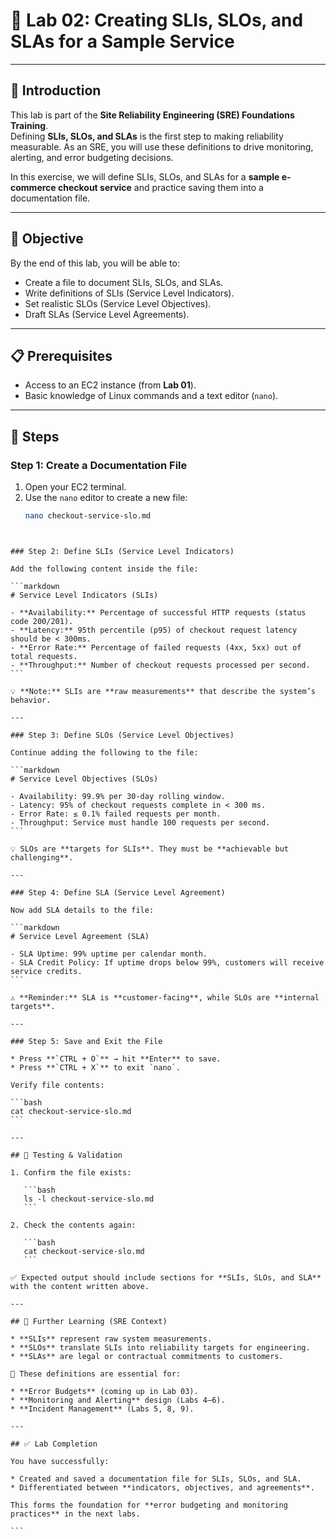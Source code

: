 
# 🧪 Lab 02: Creating SLIs, SLOs, and SLAs for a Sample Service  

---

## 📘 Introduction  
This lab is part of the **Site Reliability Engineering (SRE) Foundations Training**.  
Defining **SLIs, SLOs, and SLAs** is the first step to making reliability measurable. As an SRE, you will use these definitions to drive monitoring, alerting, and error budgeting decisions.  

In this exercise, we will define SLIs, SLOs, and SLAs for a **sample e-commerce checkout service** and practice saving them into a documentation file.  

---

## 🎯 Objective  
By the end of this lab, you will be able to:  
- Create a file to document SLIs, SLOs, and SLAs.  
- Write definitions of SLIs (Service Level Indicators).  
- Set realistic SLOs (Service Level Objectives).  
- Draft SLAs (Service Level Agreements).  

---

## 📋 Prerequisites  
- Access to an EC2 instance (from **Lab 01**).  
- Basic knowledge of Linux commands and a text editor (`nano`).  

---

## 🔨 Steps  

### Step 1: Create a Documentation File  
1. Open your EC2 terminal.  
2. Use the `nano` editor to create a new file:  
   ```bash
   nano checkout-service-slo.md
````


### Step 2: Define SLIs (Service Level Indicators)

Add the following content inside the file:

```markdown
# Service Level Indicators (SLIs)

- **Availability:** Percentage of successful HTTP requests (status code 200/201).
- **Latency:** 95th percentile (p95) of checkout request latency should be < 300ms.
- **Error Rate:** Percentage of failed requests (4xx, 5xx) out of total requests.
- **Throughput:** Number of checkout requests processed per second.
```

💡 **Note:** SLIs are **raw measurements** that describe the system’s behavior.

---

### Step 3: Define SLOs (Service Level Objectives)

Continue adding the following to the file:

```markdown
# Service Level Objectives (SLOs)

- Availability: 99.9% per 30-day rolling window.
- Latency: 95% of checkout requests complete in < 300 ms.
- Error Rate: ≤ 0.1% failed requests per month.
- Throughput: Service must handle 100 requests per second.
```

💡 SLOs are **targets for SLIs**. They must be **achievable but challenging**.

---

### Step 4: Define SLA (Service Level Agreement)

Now add SLA details to the file:

```markdown
# Service Level Agreement (SLA)

- SLA Uptime: 99% uptime per calendar month.
- SLA Credit Policy: If uptime drops below 99%, customers will receive service credits.
```

⚠️ **Reminder:** SLA is **customer-facing**, while SLOs are **internal targets**.

---

### Step 5: Save and Exit the File

* Press **`CTRL + O`** → hit **Enter** to save.
* Press **`CTRL + X`** to exit `nano`.

Verify file contents:

```bash
cat checkout-service-slo.md
```

---

## 🧾 Testing & Validation

1. Confirm the file exists:

   ```bash
   ls -l checkout-service-slo.md
   ```

2. Check the contents again:

   ```bash
   cat checkout-service-slo.md
   ```

✅ Expected output should include sections for **SLIs, SLOs, and SLA** with the content written above.

---

## 📌 Further Learning (SRE Context)

* **SLIs** represent raw system measurements.
* **SLOs** translate SLIs into reliability targets for engineering.
* **SLAs** are legal or contractual commitments to customers.

🔑 These definitions are essential for:

* **Error Budgets** (coming up in Lab 03).
* **Monitoring and Alerting** design (Labs 4–6).
* **Incident Management** (Labs 5, 8, 9).

---

## ✅ Lab Completion

You have successfully:

* Created and saved a documentation file for SLIs, SLOs, and SLA.
* Differentiated between **indicators, objectives, and agreements**.

This forms the foundation for **error budgeting and monitoring practices** in the next labs.

```


